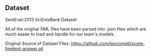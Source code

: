 ## Dataset

SemEval-2013 SciEntsBank Dataset

All of the original XML files have been parsed into .json files which are much easier to
load and handle for our team's models.


Original Source of Dataset Files: https://github.com/leocomelli/score-freetext-answer.git